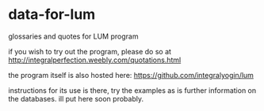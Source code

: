 # data-for-lum
glossaries and quotes for LUM program

if you wish to try out the program, please do so at http://integralperfection.weebly.com/quotations.html

the program itself is also hosted here:
https://github.com/integralyogin/lum

instructions for its use is there, try the examples
as is further information on the databases. 
ill put here soon probably.
